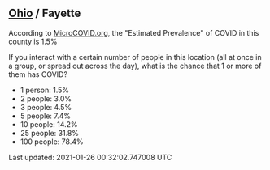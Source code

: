 
## [Ohio](/united-states/ohio) / Fayette

According to [MicroCOVID.org](http://microcovid.org),
the "Estimated Prevalence" of COVID in this county is 1.5%

If you interact with a certain number of people in this location
(all at once in a group, or spread out across the day), what is the chance that
1 or more of them has COVID?

- 1 person: 1.5%
- 2 people: 3.0%
- 3 people: 4.5%
- 5 people: 7.4%
- 10 people: 14.2%
- 25 people: 31.8%
- 100 people: 78.4%

Last updated: 2021-01-26 00:32:02.747008 UTC
